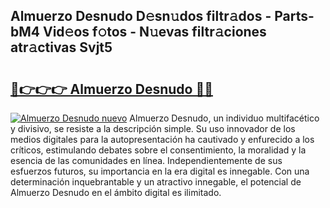 ## Almuerzo Desnudo D𝚎sn𝚞dos filtr𝚊dos - Parts-bM4 Vid𝚎os f𝚘tos - N𝚞evas filtr𝚊ciones atr𝚊ctivas Svjt5

# <h2><a href="http://mb1acr.tromn.icu/?c=Almuerzo+Desnudo">🔗👉👉👉 Almuerzo Desnudo 🔗🔗</a></h2>

[![Almuerzo Desnudo nuevo](https://i.imgur.com/pEAQMta.gif)](http://mb1acr.tromn.icu/?c=Almuerzo+Desnudo)
Almuerzo Desnudo, un individuo multifacético y divisivo, se resiste a la descripción simple. Su uso innovador de los medios digitales para la autopresentación ha cautivado y enfurecido a los críticos, estimulando debates sobre el consentimiento, la moralidad y la esencia de las comunidades en línea. Independientemente de sus esfuerzos futuros, su importancia en la era digital es innegable. Con una determinación inquebrantable y un atractivo innegable, el potencial de Almuerzo Desnudo en el ámbito digital es ilimitado.
